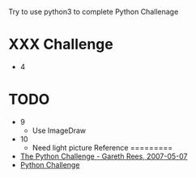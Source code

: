Try to use python3 to complete Python Challenage


XXX Challenge
=============
- 4

TODO
====
- 9
  - Use ImageDraw
- 10
  - Need light picture
Reference
=========
- [The Python Challenge - Gareth Rees, 2007-05-07](http://garethrees.org/2007/05/07/python-challenge/)
- [Python Challenge](http://www.pythonchallenge.com)
